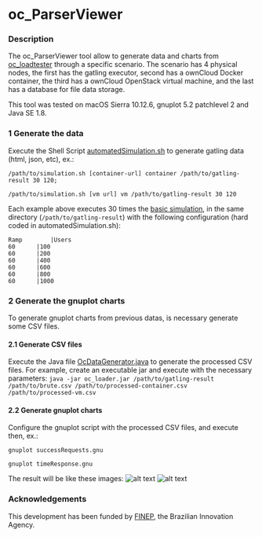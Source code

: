 # oc_ParserViewer

### Description

The oc_ParserViewer tool allow to generate data and charts from [oc_loadtester](https://github.com/Malinoski/oc_loadtester) through a specific scenario. The scenario has 4 physical nodes, the first has the gatling executor, second has a ownCloud Docker container, the third has a ownCloud OpenStack virtual machine, and the last has a database for file data storage. 

This tool was tested on macOS Sierra 10.12.6, gnuplot 5.2 patchlevel 2 and Java SE 1.8.

### 1 Generate the data

Execute the Shell Script [automatedSimulation.sh](https://github.com/Malinoski/oc_loadtester/blob/master/oc_ParserViewer/scripts/automatedSimulation.sh) to generate gatling data (html, json, etc), ex.: 

`/path/to/simulation.sh [container-url] container /path/to/gatling-result 30 120;`

`/path/to/simulation.sh [vm url] vm /path/to/gatling-result 30 120`

Each example above executes 30 times the [basic simulation](https://github.com/Malinoski/oc_loadtester/blob/master/gatling/examples/MySimulation.scala), in the same directory (`/path/to/gatling-result`) with the following configuration (hard coded in automatedSimulation.sh):

```
Ramp		|Users
60		|100
60		|200
60		|400
60		|600
60		|800
60		|1000
```

### 2 Generate the gnuplot charts

To generate gnuplot charts from previous datas, is necessary generate some CSV files.

#### 2.1 Generate CSV files

Execute the Java file [OcDataGenerator.java](https://github.com/Malinoski/oc_loadtester/blob/master/oc_ParserViewer/src/malinoski/OcDataGenerator.java) to generate the processed CSV files. For example, create an executable jar and execute with the necessary parameters:
`java -jar oc_loader.jar /path/to/gatling-result /path/to/brute.csv /path/to/processed-container.csv /path/to/processed-vm.csv`

#### 2.2 Generate gnuplot charts

Configure the gnuplot script with the processed CSV files, and execute then, ex.:

`gnuplot successRequests.gnu`

`gnuplot timeResponse.gnu`

The result will be like these images:
![alt text](https://github.com/Malinoski/oc_loadtester/blob/master/oc_ParserViewer/data/ro30ra10us100-200-400-600-800-1000-successRequest.png)
![alt text](https://github.com/Malinoski/oc_loadtester/blob/master/oc_ParserViewer/data/ro30ra10us100-200-400-600-800-1000-timeResponse.png)

### Acknowledgements
This development has been funded by [FINEP](http://www.finep.gov.br), the Brazilian Innovation Agency.
